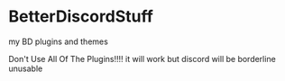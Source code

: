 # BetterDiscordStuff
my BD plugins and themes

Don't Use All Of The Plugins!!!!
it will work but discord will be borderline unusable 
